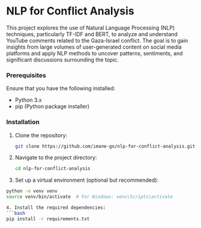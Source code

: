 # NLP for Conflict Analysis

This project explores the use of Natural Language Processing (NLP) techniques, particularly TF-IDF and BERT, to analyze and understand YouTube comments related to the Gaza-Israel conflict. The goal is to gain insights from large volumes of user-generated content on social media platforms and apply NLP methods to uncover patterns, sentiments, and significant discussions surrounding the topic.


### Prerequisites

Ensure that you have the following installed:

- Python 3.x
- pip (Python package installer)

### Installation

1. Clone the repository:
   ```bash
   git clone https://github.com/imane-go/nlp-for-conflict-analysis.git
   
2. Navigate to the project directory:
   ```bash
   cd nlp-for-conflict-analysis
3. Set up a virtual environment (optional but recommended):
  ```bash
  python -m venv venv
  source venv/bin/activate  # For Windows: venv\Scripts\activate

4. Install the required dependencies:
  ```bash
  pip install -r requirements.txt
